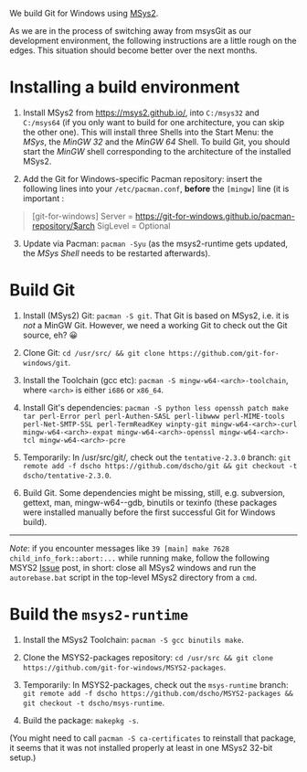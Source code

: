 We build Git for Windows using [MSys2](https://msys2.github.io/).

As we are in the process of switching away from msysGit as our development environment, the following instructions are a little rough on the edges. This situation should become better over the next months.

# Installing a build environment

1. Install MSys2 from https://msys2.github.io/, into `C:/msys32` and `C:/msys64` (if you only want to build for one architecture, you can skip the other one). This will install three Shells into the Start Menu: the *MSys*, the *MinGW 32* and the *MinGW 64* Shell. To build Git, you should start the *MinGW* shell corresponding to the architecture of the installed MSys2.

2. Add the Git for Windows-specific Pacman repository: insert the following lines into your `/etc/pacman.conf`, **before** the `[mingw]` line (it is important :
> [git-for-windows]
> Server = https://git-for-windows.github.io/pacman-repository/$arch
> SigLevel = Optional

3. Update via Pacman: `pacman -Syu` (as the msys2-runtime gets updated, the *MSys Shell* needs to be restarted afterwards).

# Build Git

1. Install (MSys2) Git: `pacman -S git`. That Git is based on MSys2, i.e. it is *not* a MinGW Git. However, we need a working Git to check out the Git source, eh? :grinning: 

2. Clone Git: `cd /usr/src/ && git clone https://github.com/git-for-windows/git`.

3. Install the Toolchain (gcc etc): `pacman -S mingw-w64-<arch>-toolchain`, where `<arch>` is either `i686` or `x86_64`.

4. Install Git's dependencies: `pacman -S python less openssh patch make tar perl-Error perl perl-Authen-SASL perl-libwww perl-MIME-tools perl-Net-SMTP-SSL perl-TermReadKey winpty-git mingw-w64-<arch>-curl mingw-w64-<arch>-expat mingw-w64-<arch>-openssl mingw-w64-<arch>-tcl mingw-w64-<arch>-pcre`

5. Temporarily: In /usr/src/git/, check out the `tentative-2.3.0` branch: `git remote add -f dscho https://github.com/dscho/git && git checkout -t dscho/tentative-2.3.0`.

6. Build Git. Some dependencies might be missing, still, e.g. subversion, gettext, man, mingw-w64-<arch>-gdb, binutils or texinfo (these packages were installed manually before the first successful Git for Windows build).

***

_Note_: if you encounter messages like `39 [main] make 7628 child_info_fork::abort:...` while running make, follow the following MSYS2 [Issue](http://sourceforge.net/p/msys2/tickets/74/) post, in short: close all MSys2 windows and run the `autorebase.bat` script in the top-level MSys2 directory from a `cmd`.

# Build the `msys2-⁠runtime`

1. Install the MSys2 Toolchain: `pacman -⁠S gcc binutils make`.

2. Clone the MSYS2-packages repository: `cd /usr/src && git clone https://github.com/git-for-windows/MSYS2-packages`.

3. Temporarily: In MSYS2-packages, check out the `msys-runtime` branch: `git remote add -f dscho https://github.com/dscho/MSYS2-packages && git checkout -t dscho/msys-runtime`.

4. Build the package: `makepkg -⁠s`.

(You might need to call `pacman -S ca-certificates` to reinstall that package, it seems that it was not installed properly at least in one MSys2 32-bit setup.)